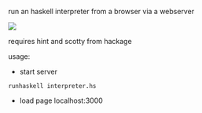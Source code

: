 run an haskell interpreter from a browser via a webserver

<img src='https://raw.github.com/xpika/interpreter-haskell/master/screen_shot.png'>

requires hint and scotty from hackage

usage:

- start server

```
runhaskell interpreter.hs
```
- load page localhost:3000

